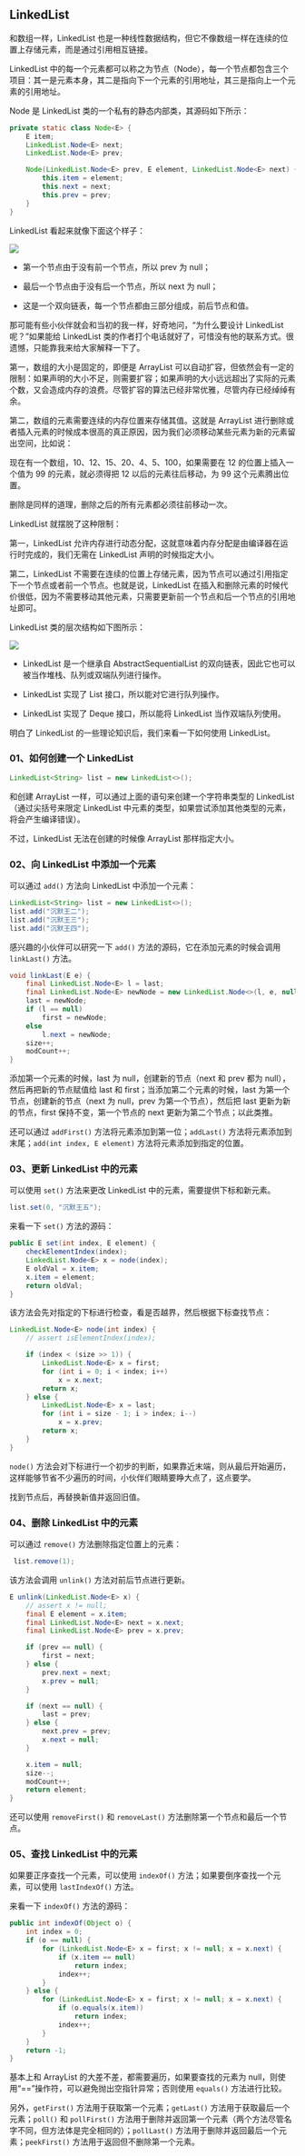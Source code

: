 
## LinkedList
 
和数组一样，LinkedList 也是一种线性数据结构，但它不像数组一样在连续的位置上存储元素，而是通过引用相互链接。

LinkedList 中的每一个元素都可以称之为节点（Node），每一个节点都包含三个项目：其一是元素本身，其二是指向下一个元素的引用地址，其三是指向上一个元素的引用地址。

Node 是 LinkedList 类的一个私有的静态内部类，其源码如下所示：

```java
private static class Node<E> {
    E item;
    LinkedList.Node<E> next;
    LinkedList.Node<E> prev;

    Node(LinkedList.Node<E> prev, E element, LinkedList.Node<E> next) {
        this.item = element;
        this.next = next;
        this.prev = prev;
    }
}
```

LinkedList 看起来就像下面这个样子：

![](../images/collections/linkedlist/01.png)


- 第一个节点由于没有前一个节点，所以 prev 为 null；

- 最后一个节点由于没有后一个节点，所以 next 为 null；

- 这是一个双向链表，每一个节点都由三部分组成，前后节点和值。

那可能有些小伙伴就会和当初的我一样，好奇地问，“为什么要设计 LinkedList 呢？”如果能给 LinkedList 类的作者打个电话就好了，可惜没有他的联系方式。很遗憾，只能靠我来给大家解释一下了。

第一，数组的大小是固定的，即便是 ArrayList 可以自动扩容，但依然会有一定的限制：如果声明的大小不足，则需要扩容；如果声明的大小远远超出了实际的元素个数，又会造成内存的浪费。尽管扩容的算法已经非常优雅，尽管内存已经绰绰有余。

第二，数组的元素需要连续的内存位置来存储其值。这就是 ArrayList 进行删除或者插入元素的时候成本很高的真正原因，因为我们必须移动某些元素为新的元素留出空间，比如说：

现在有一个数组，10、12、15、20、4、5、100，如果需要在 12 的位置上插入一个值为 99 的元素，就必须得把 12 以后的元素往后移动，为 99 这个元素腾出位置。

删除是同样的道理，删除之后的所有元素都必须往前移动一次。

LinkedList 就摆脱了这种限制：

第一，LinkedList 允许内存进行动态分配，这就意味着内存分配是由编译器在运行时完成的，我们无需在 LinkedList 声明的时候指定大小。

第二，LinkedList 不需要在连续的位置上存储元素，因为节点可以通过引用指定下一个节点或者前一个节点。也就是说，LinkedList 在插入和删除元素的时候代价很低，因为不需要移动其他元素，只需要更新前一个节点和后一个节点的引用地址即可。

LinkedList 类的层次结构如下图所示：

![](../images/collections/linkedlist/02.png)

- LinkedList 是一个继承自 AbstractSequentialList 的双向链表，因此它也可以被当作堆栈、队列或双端队列进行操作。

- LinkedList 实现了 List 接口，所以能对它进行队列操作。

- LinkedList 实现了 Deque 接口，所以能将 LinkedList 当作双端队列使用。

明白了 LinkedList 的一些理论知识后，我们来看一下如何使用 LinkedList。

### 01、如何创建一个 LinkedList

```java
LinkedList<String> list = new LinkedList<>();
```

和创建 ArrayList 一样，可以通过上面的语句来创建一个字符串类型的 LinkedList（通过尖括号来限定 LinkedList 中元素的类型，如果尝试添加其他类型的元素，将会产生编译错误）。

不过，LinkedList 无法在创建的时候像 ArrayList 那样指定大小。

### 02、向 LinkedList 中添加一个元素

可以通过 `add()` 方法向 LinkedList 中添加一个元素：

```java
LinkedList<String> list = new LinkedList<>();
list.add("沉默王二");
list.add("沉默王三");
list.add("沉默王四");
```

感兴趣的小伙伴可以研究一下 `add()` 方法的源码，它在添加元素的时候会调用 `linkLast()` 方法。

```java
void linkLast(E e) {
    final LinkedList.Node<E> l = last;
    final LinkedList.Node<E> newNode = new LinkedList.Node<>(l, e, null);
    last = newNode;
    if (l == null)
        first = newNode;
    else
        l.next = newNode;
    size++;
    modCount++;
}
```

添加第一个元素的时候，last 为 null，创建新的节点（next 和 prev 都为 null），然后再把新的节点赋值给 last 和 first；当添加第二个元素的时候，last 为第一个节点，创建新的节点（next 为 null，prev 为第一个节点），然后把 last 更新为新的节点，first 保持不变，第一个节点的 next 更新为第二个节点；以此类推。

还可以通过 `addFirst()` 方法将元素添加到第一位；`addLast()` 方法将元素添加到末尾；`add(int index, E element)` 方法将元素添加到指定的位置。

### 03、更新 LinkedList 中的元素

可以使用 `set()` 方法来更改 LinkedList 中的元素，需要提供下标和新元素。

```java
list.set(0, "沉默王五");
```

来看一下 `set()` 方法的源码：

```java
public E set(int index, E element) {
    checkElementIndex(index);
    LinkedList.Node<E> x = node(index);
    E oldVal = x.item;
    x.item = element;
    return oldVal;
}
```

该方法会先对指定的下标进行检查，看是否越界，然后根据下标查找节点：

```java
LinkedList.Node<E> node(int index) {
    // assert isElementIndex(index);

    if (index < (size >> 1)) {
        LinkedList.Node<E> x = first;
        for (int i = 0; i < index; i++)
            x = x.next;
        return x;
    } else {
        LinkedList.Node<E> x = last;
        for (int i = size - 1; i > index; i--)
            x = x.prev;
        return x;
    }
}
```

`node()` 方法会对下标进行一个初步的判断，如果靠近末端，则从最后开始遍历，这样能够节省不少遍历的时间，小伙伴们眼睛要睁大点了，这点要学。

找到节点后，再替换新值并返回旧值。

### 04、删除 LinkedList 中的元素

可以通过  `remove()` 方法删除指定位置上的元素：

```java
 list.remove(1);
```

该方法会调用 `unlink()` 方法对前后节点进行更新。

```java
E unlink(LinkedList.Node<E> x) {
    // assert x != null;
    final E element = x.item;
    final LinkedList.Node<E> next = x.next;
    final LinkedList.Node<E> prev = x.prev;

    if (prev == null) {
        first = next;
    } else {
        prev.next = next;
        x.prev = null;
    }

    if (next == null) {
        last = prev;
    } else {
        next.prev = prev;
        x.next = null;
    }

    x.item = null;
    size--;
    modCount++;
    return element;
}
```

还可以使用 `removeFirst()` 和 `removeLast()` 方法删除第一个节点和最后一个节点。

### 05、查找 LinkedList 中的元素

如果要正序查找一个元素，可以使用 `indexOf()` 方法；如果要倒序查找一个元素，可以使用 `lastIndexOf()` 方法。

来看一下 `indexOf()` 方法的源码：

```java
public int indexOf(Object o) {
    int index = 0;
    if (o == null) {
        for (LinkedList.Node<E> x = first; x != null; x = x.next) {
            if (x.item == null)
                return index;
            index++;
        }
    } else {
        for (LinkedList.Node<E> x = first; x != null; x = x.next) {
            if (o.equals(x.item))
                return index;
            index++;
        }
    }
    return -1;
}
```

基本上和 ArrayList 的大差不差，都需要遍历，如果要查找的元素为 null，则使用“==”操作符，可以避免抛出空指针异常；否则使用 `equals()` 方法进行比较。

另外，`getFirst()` 方法用于获取第一个元素；`getLast()` 方法用于获取最后一个元素；`poll()` 和 `pollFirst()` 方法用于删除并返回第一个元素（两个方法尽管名字不同，但方法体是完全相同的）；`pollLast()` 方法用于删除并返回最后一个元素；`peekFirst()` 方法用于返回但不删除第一个元素。



